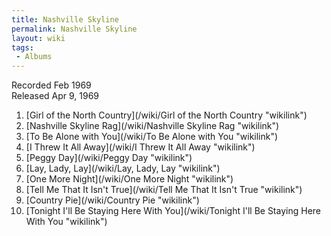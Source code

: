 ```yaml
---
title: Nashville Skyline
permalink: Nashville Skyline
layout: wiki
tags:
 - Albums
---
```


Recorded Feb 1969  
Released Apr 9, 1969

1.  [Girl of the North Country](/wiki/Girl of the North Country "wikilink")
2.  [Nashville Skyline Rag](/wiki/Nashville Skyline Rag "wikilink")
3.  [To Be Alone with You](/wiki/To Be Alone with You "wikilink")
4.  [I Threw It All Away](/wiki/I Threw It All Away "wikilink")
5.  [Peggy Day](/wiki/Peggy Day "wikilink")
6.  [Lay, Lady, Lay](/wiki/Lay, Lady, Lay "wikilink")
7.  [One More Night](/wiki/One More Night "wikilink")
8.  [Tell Me That It Isn't True](/wiki/Tell Me That It Isn't True "wikilink")
9.  [Country Pie](/wiki/Country Pie "wikilink")
10. [Tonight I'll Be Staying Here With
    You](/wiki/Tonight I'll Be Staying Here With You "wikilink")

